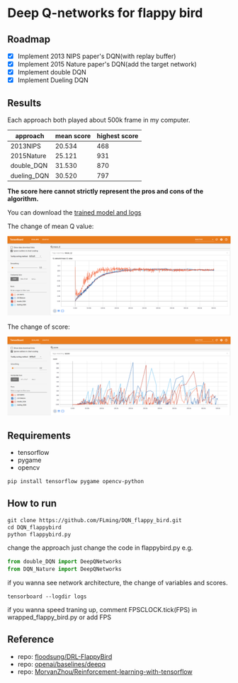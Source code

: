 # Deep Q-networks for flappy bird

## Roadmap
- [x] Implement 2013 NIPS paper's DQN(with replay buffer)
- [x] Implement 2015 Nature paper's DQN(add the target network)
- [x] Implement double DQN
- [x] Implement Dueling DQN

## Results
Each approach both played about 500k frame in my computer.

| approach | mean score | highest score |
| -------- | ---------------------- | ------------- |
| 2013NIPS | 20.534 | 468 |
| 2015Nature | 25.121 | 931 |
| double_DQN | 31.530 | 870 |
| dueling_DQN | 30.520 | 797 |

**The score here cannot strictly represent the pros and cons of the algorithm.**

You can download the [trained model and logs](https://drive.google.com/drive/folders/1BDwjBMUV1OeRRtFZbgt5wOaoeX2zig9-?usp=sharing)

The change of mean Q value:

![mean Q value](assets/mean_q_value.png)

The change of score:

![score](assets/score.png)
## Requirements
- tensorflow
- pygame
- opencv
``` shell
pip install tensorflow pygame opencv-python
```

## How to run
``` shell
git clone https://github.com/FLming/DQN_flappy_bird.git
cd DQN_flappybird
python flappybird.py
```

change the approach just change the code in flappybird.py e.g.

``` python
from double_DQN import DeepQNetworks 
from DQN_Nature import DeepQNetworks
```

if you wanna see network architecture, the change of variables and scores.

``` shell
tensorboard --logdir logs
```

if you wanna speed traning up, comment FPSCLOCK.tick(FPS) in wrapped_flappy_bird.py or add FPS

## Reference
- repo: [floodsung/DRL-FlappyBird](https://github.com/floodsung/DRL-FlappyBird)
- repo: [openai/baselines/deepq](https://github.com/openai/baselines/tree/master/baselines/deepq)
- repo: [MorvanZhou/Reinforcement-learning-with-tensorflow](https://github.com/MorvanZhou/Reinforcement-learning-with-tensorflow)
